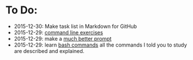 # To Do:

* 2015-12-30: Make task list in Markdown for GitHub
* 2015-12-29: [command line exercises](http://www.thegeekstuff.com/2009/03/15-practical-unix-grep-command-examples/)
* 2015-12-29: make a [much better prompt](https://www.linux.com/learn/tutorials/772396-how-to-make-a-fancy-and-useful-bash-prompt-in-linux-)
* 2015-12-29: learn [bash commands](http://cli.learncodethehardway.org/book/) all the commands I told you to study are described and explained.
